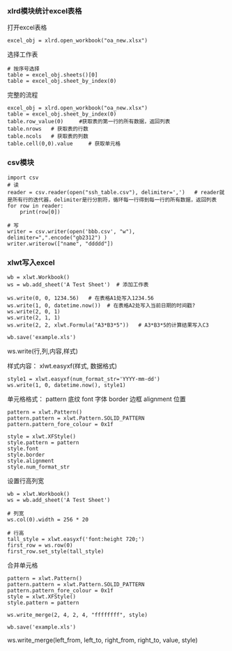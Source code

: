 ### xlrd模块统计excel表格
打开excel表格
```
excel_obj = xlrd.open_workbook("oa_new.xlsx")
```
选择工作表
```
# 按序号选择
table = excel_obj.sheets()[0]
table = excel_obj.sheet_by_index(0)
```
完整的流程
```
excel_obj = xlrd.open_workbook("oa_new.xlsx")
table = excel_obj.sheet_by_index(0)
table.row_value(0)     #获取表的第一行的所有数据，返回列表
table.nrows   # 获取表的行数
table.ncols   # 获取表的列数
table.cell(0,0).value     # 获取单元格
```

### csv模块
```
import csv
# 读
reader = csv.reader(open("ssh_table.csv"), delimiter=',')   # reader就是所有行的迭代器，delimiter是行分割符，循环每一行得到每一行的所有数据，返回列表
for row in reader:
    print(row[0])

# 写
writer = csv.writer(open('bbb.csv', "w"), delimiter=",".encode("gb2312") )
writer.writerow(["name", "ddddd"])
```

### xlwt写入excel

```
wb = xlwt.Workbook()
ws = wb.add_sheet('A Test Sheet')  # 添加工作表

ws.write(0, 0, 1234.56)   # 在表格A1处写入1234.56
ws.write(1, 0, datetime.now())  # 在表格A2处写入当前日期的时间戳?
ws.write(2, 0, 1)
ws.write(2, 1, 1)
ws.write(2, 2, xlwt.Formula("A3*B3*5"))   # A3*B3*5的计算结果写入C3

wb.save('example.xls')
```

ws.write(行,列,内容,样式)

样式内容：
xlwt.easyxf(样式, 数据格式)
```
style1 = xlwt.easyxf(num_format_str='YYYY-mm-dd')
ws.write(1, 0, datetime.now(), style1)
```

单元格格式：
pattern 底纹
font 字体
border 边框
alignment 位置

```
pattern = xlwt.Pattern()
pattern.pattern = xlwt.Pattern.SOLID_PATTERN
pattern.pattern_fore_colour = 0x1f

style = xlwt.XFStyle()
style.pattern = pattern
style.font
style.border
style.alignment
style.num_format_str
```

设置行高列宽
```
wb = xlwt.Workbook()
ws = wb.add_sheet('A Test Sheet')

# 列宽
ws.col(0).width = 256 * 20

# 行高
tall_style = xlwt.easyxf('font:height 720;')
first_row = ws.row(0)
first_row.set_style(tall_style)
```

合并单元格
```
pattern = xlwt.Pattern()
pattern.pattern = xlwt.Pattern.SOLID_PATTERN
pattern.pattern_fore_colour = 0x1f
style = xlwt.XFStyle()
style.pattern = pattern

ws.write_merge(2, 4, 2, 4, "ffffffff", style)

wb.save('example.xls')
```
ws.write_merge(left_from, left_to, right_from, right_to, value, style)
















